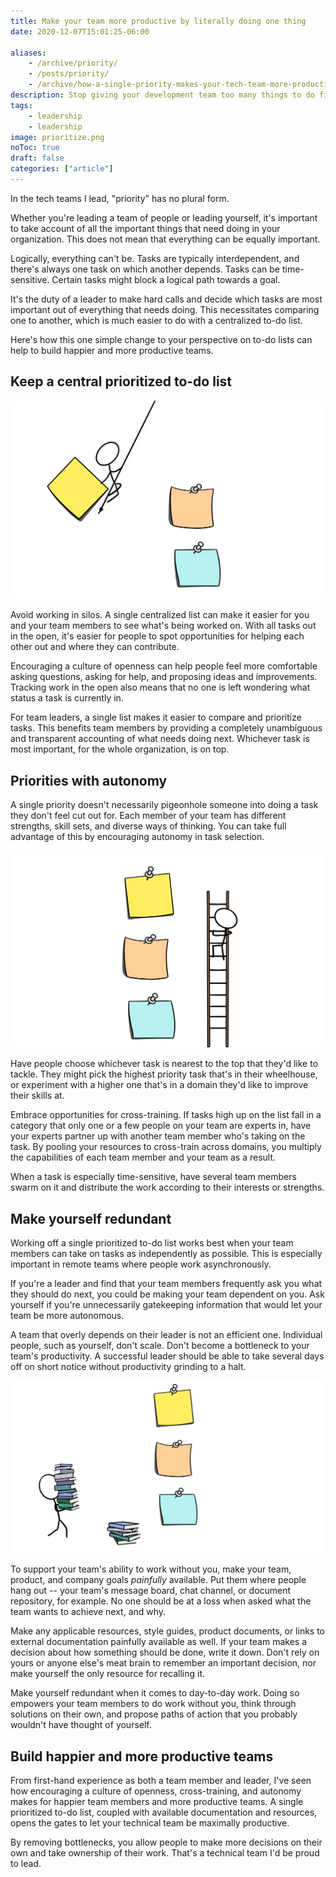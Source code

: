 ```yaml
---
title: Make your team more productive by literally doing one thing
date: 2020-12-07T15:01:25-06:00

aliases:
    - /archive/priority/
    - /posts/priority/
    - /archive/how-a-single-priority-makes-your-tech-team-more-productive/
description: Stop giving your development team too many things to do first.
tags:
    - leadership
    - leadership
image: prioritize.png
noToc: true
draft: false
categories: ["article"]
---
```


In the tech teams I lead, "priority" has no plural form.

Whether you're leading a team of people or leading yourself, it's important to take account of all the important things that need doing in your organization. This does not mean that everything can be equally important.

Logically, everything can't be. Tasks are typically interdependent, and there's always one task on which another depends. Tasks can be time-sensitive. Certain tasks might block a logical path towards a goal.

It's the duty of a leader to make hard calls and decide which tasks are most important out of everything that needs doing. This necessitates comparing one to another, which is much easier to do with a centralized to-do list.

Here's how this one simple change to your perspective on to-do lists can help to build happier and more productive teams.

## Keep a central prioritized to-do list

![A cartoon of a stick figure swinging on a rope ro plant a post-it note](prioritize.png)

Avoid working in silos. A single centralized list can make it easier for you and your team members to see what's being worked on. With all tasks out in the open, it's easier for people to spot opportunities for helping each other out and where they can contribute.

Encouraging a culture of openness can help people feel more comfortable asking questions, asking for help, and proposing ideas and improvements. Tracking work in the open also means that no one is left wondering what status a task is currently in.

For team leaders, a single list makes it easier to compare and prioritize tasks. This benefits team members by providing a completely unambiguous and transparent accounting of what needs doing next. Whichever task is most important, for the whole organization, is on top.

## Priorities with autonomy

A single priority doesn't necessarily pigeonhole someone into doing a task they don't feel cut out for. Each member of your team has different strengths, skill sets, and diverse ways of thinking. You can take full advantage of this by encouraging autonomy in task selection.

![A cartoon of a stick figure climbing a ladder to reach a post-it note](task-selection.png)

Have people choose whichever task is nearest to the top that they'd like to tackle. They might pick the highest priority task that's in their wheelhouse, or experiment with a higher one that's in a domain they'd like to improve their skills at.

Embrace opportunities for cross-training. If tasks high up on the list fall in a category that only one or a few people on your team are experts in, have your experts partner up with another team member who's taking on the task. By pooling your resources to cross-train across domains, you multiply the capabilities of each team member and your team as a result.

When a task is especially time-sensitive, have several team members swarm on it and distribute the work according to their interests or strengths.

## Make yourself redundant

Working off a single prioritized to-do list works best when your team members can take on tasks as independently as possible. This is especially important in remote teams where people work asynchronously.

If you're a leader and find that your team members frequently ask you what they should do next, you could be making your team dependent on you. Ask yourself if you're unnecessarily gatekeeping information that would let your team be more autonomous.

A team that overly depends on their leader is not an efficient one. Individual people, such as yourself, don't scale. Don't become a bottleneck to your team's productivity. A successful leader should be able to take several days off on short notice without productivity grinding to a halt.

![A cartoon of a stick figure carrying books to a wall of post-it notes](add-resources.png)

To support your team's ability to work without you, make your team, product, and company goals _painfully_ available. Put them where people hang out -- your team's message board, chat channel, or document repository, for example. No one should be at a loss when asked what the team wants to achieve next, and why.

Make any applicable resources, style guides, product documents, or links to external documentation painfully available as well. If your team makes a decision about how something should be done, write it down. Don't rely on yours or anyone else's meat brain to remember an important decision, nor make yourself the only resource for recalling it.

Make yourself redundant when it comes to day-to-day work. Doing so empowers your team members to do work without you, think through solutions on their own, and propose paths of action that you probably wouldn't have thought of yourself.

## Build happier and more productive teams

From first-hand experience as both a team member and leader, I've seen how encouraging a culture of openness, cross-training, and autonomy makes for happier team members and more productive teams. A single prioritized to-do list, coupled with available documentation and resources, opens the gates to let your technical team be maximally productive.

By removing bottlenecks, you allow people to make more decisions on their own and take ownership of their work. That's a technical team I'd be proud to lead.
